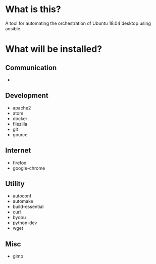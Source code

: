# What is this?
A tool for automating the orchestration of Ubuntu 18.04 desktop using ansible.

# What will be installed?

## Communication
*
## Development
* apache2
* atom
* docker
* filezilla
* git
* gource

## Internet
* firefox
* google-chrome

## Utility
* autoconf
* automake
* build-essential
* curl
* byobu
* python-dev
* wget

## Misc
* gimp
